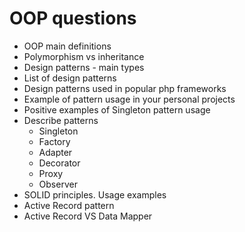 # OOP questions
- OOP main definitions
- Polymorphism vs inheritance
- Design patterns - main types
- List of design patterns 
- Design patterns used in popular php frameworks
- Example of pattern usage in your personal projects
- Positive examples of Singleton pattern usage
- Describe patterns
    - Singleton
    - Factory
    - Adapter
    - Decorator
    - Proxy
    - Observer
- SOLID principles. Usage examples
- Active Record pattern
- Active Record VS Data Mapper